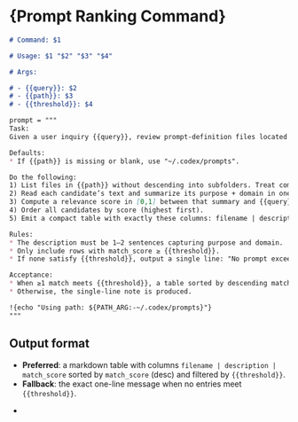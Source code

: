 <!--
$1 = command name/identifier
$2 = example user question
$3 = project root path to scan (defaults to "~/.codex/prompts" when omitted/blank)
$4 = minimum relevance threshold (0–1)
-->

# {Prompt Ranking Command}

```md
# Command: $1

# Usage: $1 "$2" "$3" "$4"

# Args:

# - {{query}}: $2
# - {{path}}: $3
# - {{threshold}}: $4

prompt = """
Task:
Given a user inquiry {{query}}, review prompt-definition files located at {{path}} and identify the most relevant ones.

Defaults:
* If {{path}} is missing or blank, use "~/.codex/prompts".

Do the following:
1) List files in {{path}} without descending into subfolders. Treat common doc/config extensions as candidates.
2) Read each candidate’s text and summarize its purpose + domain in one sentence.
3) Compute a relevance score in [0,1] between that summary and {{query}}.
4) Order all candidates by score (highest first).
5) Emit a compact table with exactly these columns: filename | description | match_score (rounded to 2 decimals).

Rules:
* The description must be 1–2 sentences capturing purpose and domain.
* Only include rows with match_score ≥ {{threshold}}.
* If none satisfy {{threshold}}, output a single line: "No prompt exceeds threshold {{threshold}} — recommend creating a new prompt."

Acceptance:
* When ≥1 match meets {{threshold}}, a table sorted by descending match_score is present.
* Otherwise, the single-line note is produced.

!{echo "Using path: ${PATH_ARG:-~/.codex/prompts}"}
"""
```

## Output format

* **Preferred**: a markdown table with columns `filename | description | match_score` sorted by `match_score` (desc) and filtered by `{{threshold}}`.
* **Fallback**: the exact one-line message when no entries meet `{{threshold}}`.
-